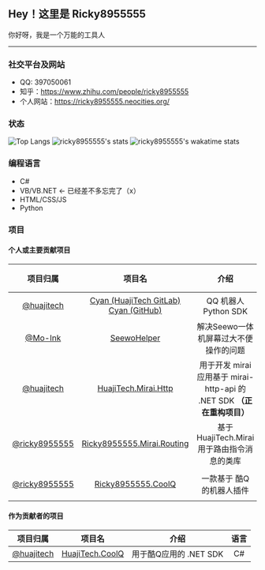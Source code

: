 ## Hey！这里是 Ricky8955555

你好呀，我是一个万能的工具人

---

### 社交平台及网站
- QQ: 397050061
- 知乎：https://www.zhihu.com/people/ricky8955555
- 个人网站：https://ricky8955555.neocities.org/

### 状态

![Top Langs](https://github-readme-stats.vercel.app/api/top-langs/?username=ricky8955555&&layout=compact)
![ricky8955555's stats](https://github-readme-stats.vercel.app/api?username=ricky8955555&show_icons=true&count_private=true&include_all_commits=true)
![ricky8955555's wakatime stats](https://github-readme-stats.vercel.app/api/wakatime?username=ricky8955555)

### 编程语言

- C#
- VB/VB.NET <- 已经差不多忘完了（x）
- HTML/CSS/JS
- Python

### 项目

#### 个人或主要贡献项目

|项目归属|项目名|介绍|语言|框架 / SDK|状态|
|:----:|:----:|:----:|:----:|:----:|:----:|
|[@huajitech](https://github.com/huajitech)|[Cyan (HuajiTech GitLab)](https://gitlab.huajitech.net/huajitech/cyan)<br>[Cyan (GitHub)](https://github.com/huajitech/cyan)|QQ 机器人 Python SDK|Python|Python 3.10+|活跃|
|[@Mo-Ink](https://github.com/Mo-Ink)|[SeewoHelper](https://github.com/Mo-Ink/SeewoHelper)|解决Seewo一体机屏幕过大不便操作的问题|C#|.NET 5.0|不活跃|
|[@huajitech](https://github.com/huajitech)|[HuajiTech.Mirai.Http](https://github.com/huajitech/mirai-http-dotnet-sdk)|用于开发 mirai 应用基于 mirai-http-api 的 .NET SDK **（正在重构项目）**|C#|.NET Standard 2.1|停更|
|[@ricky8955555](https://gitlab.huajitech.net/Ricky8955555)|[Ricky8955555.Mirai.Routing](https://gitlab.huajitech.net/Ricky8955555/mirai-routing)|基于 HuajiTech.Mirai 用于路由指令消息的类库|C#|.NET 5.0 / [HuajiTech.Mirai](https://github.com/huajitech/mirai-http-dotnet-sdk)|停更|
|[@ricky8955555](https://github.com/ricky8955555)|[Ricky8955555.CoolQ](https://github.com/ricky8955555/Ricky8955555.CoolQ)|一款基于 酷Q 的机器人插件|C#|.NET Framework 4.7.2 / [HuajiTech.CoolQ](https://github.com/huajitech/coolq-dotnet-sdk)|停更|

#### 作为贡献者的项目
|项目归属|项目名|介绍|语言|
|:----:|:----:|:----:|:----:|
|[@huajitech](https://github.com/huajitech)|[HuajiTech.CoolQ](https://github.com/huajitech/coolq-dotnet-sdk)|用于酷Q应用的 .NET SDK|C#|
